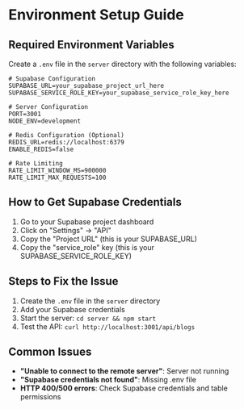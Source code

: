 # Environment Setup Guide

## Required Environment Variables

Create a `.env` file in the `server` directory with the following variables:

```env
# Supabase Configuration
SUPABASE_URL=your_supabase_project_url_here
SUPABASE_SERVICE_ROLE_KEY=your_supabase_service_role_key_here

# Server Configuration
PORT=3001
NODE_ENV=development

# Redis Configuration (Optional)
REDIS_URL=redis://localhost:6379
ENABLE_REDIS=false

# Rate Limiting
RATE_LIMIT_WINDOW_MS=900000
RATE_LIMIT_MAX_REQUESTS=100
```

## How to Get Supabase Credentials

1. Go to your Supabase project dashboard
2. Click on "Settings" → "API"
3. Copy the "Project URL" (this is your SUPABASE_URL)
4. Copy the "service_role" key (this is your SUPABASE_SERVICE_ROLE_KEY)

## Steps to Fix the Issue

1. Create the `.env` file in the `server` directory
2. Add your Supabase credentials
3. Start the server: `cd server && npm start`
4. Test the API: `curl http://localhost:3001/api/blogs`

## Common Issues

- **"Unable to connect to the remote server"**: Server not running
- **"Supabase credentials not found"**: Missing .env file
- **HTTP 400/500 errors**: Check Supabase credentials and table permissions 
